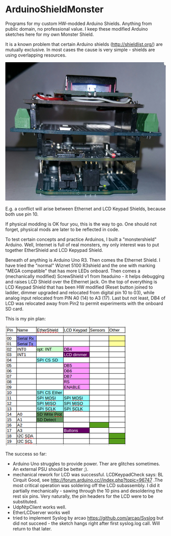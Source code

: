 # ArduinoShieldMonster
Programs for my custom HW-modded Arduino Shields. Anything from public domain, no professional value. I keep these modified Arduino sketches here for my own Monster Shield.

It is a known problem that certain Arduino shields (http://shieldlist.org/) are mutually exclusive.
In most cases the cause is very simple - shields are using overlapping resources.

![Arduino Shield Monster](Pic/20170610_225047-1c.jpg?raw=true "Arduino Shield Monster")

E.g. a conflict will arise between Ethernet and LCD Keypad Shields, because both use pin 10.

If physical modding is OK four you, this is the way to go. One should not forget, physical mods are later to be reflected in code.

To test certain concepts and practice Arduinos, I built a "monstershield" Arduino. Well, Internet is full of real monsters, my only interest was to put together EtherShield and LCD Kepypad Shield.

Beneath of anything is Arduino Uno R3.
Then comes the Ethernet Shield. I have tried the "normal" Wiznet 5100 R3shield and the one with marking "MEGA compatible" that has more LEDs onboard. Then comes a (mechanically modified) ScrewShield v1 from Iteaduino - it helps debugging and raises LCD Shield over the Ethernet jack. On the top of everything is LCD Keypad Shield that has been HW modified (Reset button joined to ladder, dimmer upgraded
and relocated from digital pin 10 to 03), while analog input relocated from PIN A0 (14) to A3 (17). Last but not least, DB4 of LCD was relocated away from Pin2 to permit experiments with the onboard SD card.

This is my pin plan:

![Pin Plan](Pic/Planning.png?raw=true "Avoiding Pin Conflicts")

The success so far:

- Arduino Uno struggles to provide power. Ther are glitches sometimes. An external PSU should be better ;). 
- mechanical rework for LCD was successful. LCDKeypadCheck says: BL Cirquit Good, see http://forum.arduino.cc//index.php?topic=96747 .The most critical operation was soldering off the LCD subassembly. I did it partially mechanically - sawing through the 10 pins and desoldering the rest six pins. Very naturally, the pin headers for the LCD were to be substituted.
- UdpNtpClient works well.
- EtherLCDserver works well
- tried to implement Syslog by arcao https://github.com/arcao/Syslog but did not succeed - the sketch hangs right after first syslog.log call. Will return to that later.
